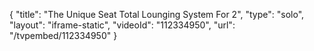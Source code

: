 {
    "title": "The Unique Seat Total Lounging System For 2",
    "type": "solo",
    "layout": "iframe-static",
    "videoId": "112334950",
    "url": "\/tvpembed\/112334950"
}